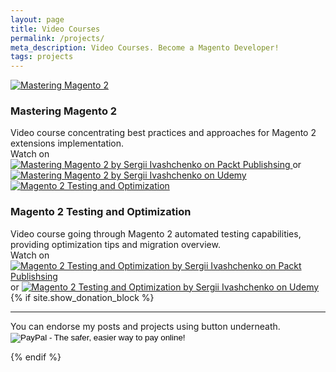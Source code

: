 ```yaml
---
layout: page
title: Video Courses
permalink: /projects/
meta_description: Video Courses. Become a Magento Developer!
tags: projects
---
```


<div class="project-container clearfix">
    <div class="project-thumb-block">
        <a href="//www.packtpub.com/web-development/mastering-magento-2-video">
            <img src="{{ site.url }}/images/mastering-magento-2.jpg" alt="Mastering Magento 2" class="project-thumb"/>
        </a>
    </div>
    <div class="project-description-block">
        <h3 class="project-name">Mastering Magento 2</h3>
        <div class="project-description">
            Video course concentrating best practices and approaches for Magento 2 extensions implementation.
        </div>
        <div class="project-link">Watch on <a href="//www.packtpub.com/application-development/mastering-magento-2-video" class="link-icon">
            <img src="{{ site.url }}/images/packt.svg" title="Mastering Magento 2 by Sergii Ivashchenko on Packt Publishsing"/>
        </a> or <a href="//www.udemy.com/mastering-magento-2-video" class="link-icon">
            <img src="{{ site.url }}/images/udemy.svg" title="Mastering Magento 2 by Sergii Ivashchenko on Udemy"/>
        </a>
    </div>
</div>
<div class="project-container clearfix">
    <div class="project-thumb-block">
        <a href="//www.packtpub.com/application-development/magento-2-testing-and-optimization-video">
            <img src="{{ site.url }}/images/magento2-testing-and-optimization-video.jpg" alt="Magento 2 Testing and Optimization" class="project-thumb"/>
        </a>
    </div>
    <div class="project-description-block">
        <h3 class="project-name">Magento 2 Testing and Optimization</h3>
        <div class="project-description">
            Video course going through Magento 2 automated testing capabilities, providing optimization tips and migration overview.
        </div>
        <div class="project-link">Watch on <a href="//www.packtpub.com/application-development/magento-2-testing-and-optimization-video" class="link-icon">
            <img src="{{ site.url }}/images/packt.svg" title="Magento 2 Testing and Optimization by Sergii Ivashchenko on Packt Publishsing"/>
        </a> or <a href="//www.udemy.com/mastering-magento-2" class="link-icon">
            <img src="{{ site.url }}/images/udemy.svg" title="Magento 2 Testing and Optimization by Sergii Ivashchenko on Udemy"/>
        </a>
        </div>
    </div>
</div>
{% if site.show_donation_block %}
<hr/>
You can endorse my posts and projects using button underneath.
<form action="https://www.paypal.com/cgi-bin/webscr" method="post" target="_top">
<input type="hidden" name="cmd" value="_s-xclick">
<input type="hidden" name="hosted_button_id" value="22PRKX7R383WA">
<input type="image" src="https://www.paypalobjects.com/en_US/i/btn/btn_donate_LG.gif" border="0" name="submit" alt="PayPal - The safer, easier way to pay online!">
<img alt="" border="0" src="https://www.paypalobjects.com/en_US/i/scr/pixel.gif" width="1" height="1">
</form>
{% endif %}
